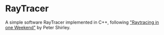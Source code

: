 # RayTracer
A simple software RayTracer implemented in C++, following ["Raytracing in one Weekend"](https://github.com/RayTracing/raytracing.github.io/) by Peter Shirley.
